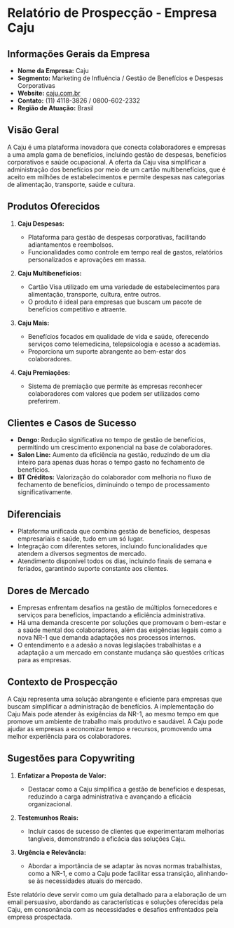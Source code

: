 # Relatório de Prospecção - Empresa Caju

## Informações Gerais da Empresa
- **Nome da Empresa:** Caju
- **Segmento:** Marketing de Influência / Gestão de Benefícios e Despesas Corporativas
- **Website:** [caju.com.br](http://www.caju.com.br)
- **Contato:** (11) 4118-3826 / 0800-602-2332
- **Região de Atuação:** Brasil

## Visão Geral
A Caju é uma plataforma inovadora que conecta colaboradores e empresas a uma ampla gama de benefícios, incluindo gestão de despesas, benefícios corporativos e saúde ocupacional. A oferta da Caju visa simplificar a administração dos benefícios por meio de um cartão multibenefícios, que é aceito em milhões de estabelecimentos e permite despesas nas categorias de alimentação, transporte, saúde e cultura.

## Produtos Oferecidos
1. **Caju Despesas:**
   - Plataforma para gestão de despesas corporativas, facilitando adiantamentos e reembolsos.
   - Funcionalidades como controle em tempo real de gastos, relatórios personalizados e aprovações em massa.

2. **Caju Multibenefícios:**
   - Cartão Visa utilizado em uma variedade de estabelecimentos para alimentação, transporte, cultura, entre outros.
   - O produto é ideal para empresas que buscam um pacote de benefícios competitivo e atraente.

3. **Caju Mais:**
   - Benefícios focados em qualidade de vida e saúde, oferecendo serviços como telemedicina, telepsicologia e acesso a academias.
   - Proporciona um suporte abrangente ao bem-estar dos colaboradores.

4. **Caju Premiações:**
   - Sistema de premiação que permite às empresas reconhecer colaboradores com valores que podem ser utilizados como preferirem.

## Clientes e Casos de Sucesso
- **Dengo:** Redução significativa no tempo de gestão de benefícios, permitindo um crescimento exponencial na base de colaboradores.
- **Salon Line:** Aumento da eficiência na gestão, reduzindo de um dia inteiro para apenas duas horas o tempo gasto no fechamento de benefícios.
- **BT Créditos:** Valorização do colaborador com melhoria no fluxo de fechamento de benefícios, diminuindo o tempo de processamento significativamente.

## Diferenciais
- Plataforma unificada que combina gestão de benefícios, despesas empresariais e saúde, tudo em um só lugar.
- Integração com diferentes setores, incluindo funcionalidades que atendem a diversos segmentos de mercado.
- Atendimento disponível todos os dias, incluindo finais de semana e feriados, garantindo suporte constante aos clientes.

## Dores de Mercado
- Empresas enfrentam desafios na gestão de múltiplos fornecedores e serviços para benefícios, impactando a eficiência administrativa.
- Há uma demanda crescente por soluções que promovam o bem-estar e a saúde mental dos colaboradores, além das exigências legais como a nova NR-1 que demanda adaptações nos processos internos.
- O entendimento e a adesão a novas legislações trabalhistas e a adaptação a um mercado em constante mudança são questões críticas para as empresas.

## Contexto de Prospecção
A Caju representa uma solução abrangente e eficiente para empresas que buscam simplificar a administração de benefícios. A implementação do Caju Mais pode atender às exigências da NR-1, ao mesmo tempo em que promove um ambiente de trabalho mais produtivo e saudável. A Caju pode ajudar as empresas a economizar tempo e recursos, promovendo uma melhor experiência para os colaboradores.

## Sugestões para Copywriting
1. **Enfatizar a Proposta de Valor:**
   - Destacar como a Caju simplifica a gestão de benefícios e despesas, reduzindo a carga administrativa e avançando a eficácia organizacional.
  
2. **Testemunhos Reais:**
   - Incluir casos de sucesso de clientes que experimentaram melhorias tangíveis, demonstrando a eficácia das soluções Caju.

3. **Urgência e Relevância:**
   - Abordar a importância de se adaptar às novas normas trabalhistas, como a NR-1, e como a Caju pode facilitar essa transição, alinhando-se às necessidades atuais do mercado.

Este relatório deve servir como um guia detalhado para a elaboração de um email persuasivo, abordando as características e soluções oferecidas pela Caju, em consonância com as necessidades e desafios enfrentados pela empresa prospectada.